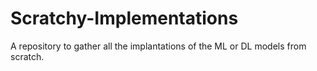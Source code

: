 # Scratchy-Implementations
A repository to gather all the implantations of the ML or DL models from scratch.
